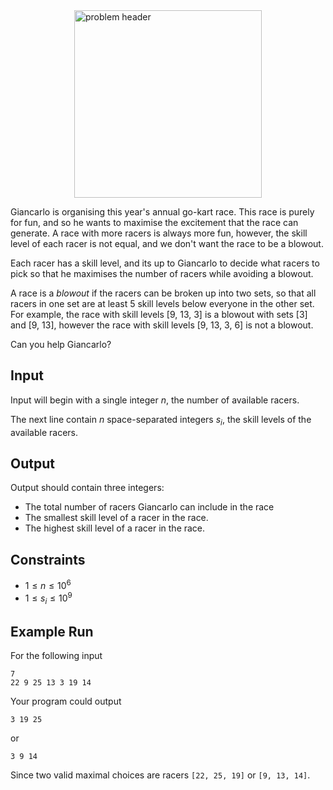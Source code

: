 <img src="https://me.glipr.xyz/img/comp/funrace.png" alt="problem header" width="300" style="display: block; margin: auto"/>

Giancarlo is organising this year's annual go-kart race. This race is purely for fun, and so he wants to maximise the excitement that the race can generate.
A race with more racers is always more fun, however, the skill level of each racer is not equal, and we don't want the race to be a blowout.

Each racer has a skill level, and its up to Giancarlo to decide what racers to pick so that he maximises the number of racers while avoiding a blowout.

A race is a *blowout* if the racers can be broken up into two sets, so that all racers in one set are at least 5 skill levels below everyone in the other set. For example, the race with skill levels [9, 13, 3] is a blowout with sets [3] and [9, 13], however the race with skill levels [9, 13, 3, 6] is not a blowout.

Can you help Giancarlo?

## Input

Input will begin with a single integer $n$, the number of available racers.

The next line contain $n$ space-separated integers $s_i$, the skill levels of the available racers.

## Output

Output should contain three integers:

* The total number of racers Giancarlo can include in the race
* The smallest skill level of a racer in the race.
* The highest skill level of a racer in the race.

## Constraints

* $1 \leq n \leq 10^6$
* $1 \leq s_i \leq 10^9$

## Example Run

For the following input

```
7
22 9 25 13 3 19 14
```

Your program could output

```
3 19 25
```

or 

```
3 9 14
```

Since two valid maximal choices are racers `[22, 25, 19]` or `[9, 13, 14]`.
